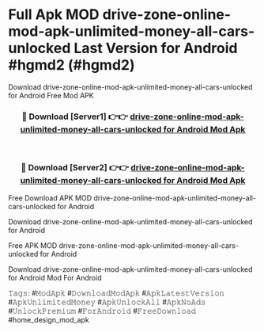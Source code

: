 # Full Apk MOD drive-zone-online-mod-apk-unlimited-money-all-cars-unlocked Last Version for Android #hgmd2 (#hgmd2)
Download drive-zone-online-mod-apk-unlimited-money-all-cars-unlocked for Android Free Mod APK

<div align="center">
<h3>🔴 Download [Server1] 👉👉 <a href="https://apps.libra.edu.pl?title=drive-zone-online-mod-apk-unlimited-money-all-cars-unlocked&ref=18F">drive-zone-online-mod-apk-unlimited-money-all-cars-unlocked for Android Mod Apk</a></h3><br>

<h3>🔴 Download [Server2] 👉👉 <a href="https://apps.libra.edu.pl?title=drive-zone-online-mod-apk-unlimited-money-all-cars-unlocked&ref=18F">drive-zone-online-mod-apk-unlimited-money-all-cars-unlocked for Android Mod Apk</a></h3>
</div>


Free Download APK MOD drive-zone-online-mod-apk-unlimited-money-all-cars-unlocked for Android

Download drive-zone-online-mod-apk-unlimited-money-all-cars-unlocked for Android 

Free APK MOD drive-zone-online-mod-apk-unlimited-money-all-cars-unlocked for Android 

Download drive-zone-online-mod-apk-unlimited-money-all-cars-unlocked for Android Mod For Android

𝚃𝚊𝚐𝚜: #𝙼𝚘𝚍𝙰𝚙𝚔 #𝙳𝚘𝚠𝚗𝚕𝚘𝚊𝚍𝙼𝚘𝚍𝙰𝚙𝚔 #𝙰𝚙𝚔𝙻𝚊𝚝𝚎𝚜𝚝𝚅𝚎𝚛𝚜𝚒𝚘𝚗 #𝙰𝚙𝚔𝚄𝚗𝚕𝚒𝚖𝚒𝚝𝚎𝚍𝙼𝚘𝚗𝚎𝚢 #𝙰𝚙𝚔𝚄𝚗𝚕𝚘𝚌𝚔𝙰𝚕𝚕 #𝙰𝚙𝚔𝙽𝚘𝙰𝚍𝚜 #𝚄𝚗𝚕𝚘𝚌𝚔𝙿𝚛𝚎𝚖𝚒𝚞𝚖 #𝙵𝚘𝚛𝙰𝚗𝚍𝚛𝚘𝚒𝚍 #𝙵𝚛𝚎𝚎𝙳𝚘𝚠𝚗𝚕𝚘𝚊𝚍 #home_design_mod_apk
